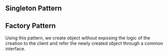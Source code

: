 ## Singleton Pattern



## Factory Pattern
Using this pattern, we create object without exposing the logic of the creation to the client and refer the newly created object through a common interface.
